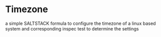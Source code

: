 # Timezone
a simple SALTSTACK formula  to configure the timezone of a linux based system and corresponding inspec test to determine the settings 

